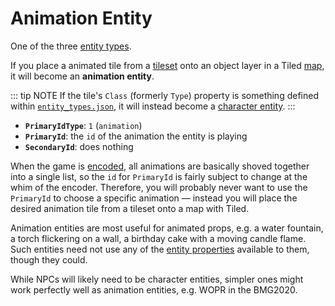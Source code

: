 # Animation Entity

One of the three [entity types](../entities/entity_types).

If you place a animated tile from a [tileset](../tilesets) onto an object layer in a Tiled [map](../maps), it will become an **animation entity**.

::: tip NOTE
If the tile's `Class` (formerly `Type`) property is something defined within [`entity_types.json`](../structure/entity_types.json), it will instead become a [character entity](../entities/character_entity).
:::

- **`PrimaryIdType`**: `1` (`animation`)
- **`PrimaryId`**: the `id` of the animation the entity is playing
- **`SecondaryId`**: does nothing

When the game is [encoded](../encoder/mge_encoder), all animations are basically shoved together into a single list, so the `id` for `PrimaryId` is fairly subject to change at the whim of the encoder. Therefore, you will probably never want to use the `PrimaryId` to choose a specific animation — instead you will place the desired animation tile from a tileset onto a map with Tiled.

Animation entities are most useful for animated props, e.g. a water fountain, a torch flickering on a wall, a birthday cake with a moving candle flame. Such entities need not use any of the [entity properties](../entities/entity_properties) available to them, though they could.

While NPCs will likely need to be character entities, simpler ones might work perfectly well as animation entities, e.g. WOPR in the BMG2020.
